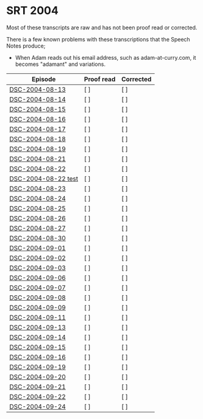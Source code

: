 # SRT 2004

Most of these transcripts are raw and has not been proof read or corrected.

There is a few known problems with these transcriptions that the Speech Notes produce;

* When Adam reads out his email address, such as adam-at-curry.com, it becomes "adamant" and variations.



| Episode                                            | Proof read | Corrected |
| -------------------------------------------------- | ---------- | --------- |
| [DSC-2004-08-13](./DSC-2004-08-13.srt)             | [ ]        | [ ]       |
| [DSC-2004-08-14](./DSC-2004-08-14.srt)             | [ ]        | [ ]       |
| [DSC-2004-08-15](./DSC-2004-08-15.srt)             | [ ]        | [ ]       |
| [DSC-2004-08-16](./DSC-2004-08-16.srt)             | [ ]        | [ ]       |
| [DSC-2004-08-17](./DSC-2004-08-17.srt)             | [ ]        | [ ]       |
| [DSC-2004-08-18](./DSC-2004-08-18.srt)             | [ ]        | [ ]       |
| [DSC-2004-08-19](./DSC-2004-08-19.srt)             | [ ]        | [ ]       |
| [DSC-2004-08-21](./DSC-2004-08-21.srt)             | [ ]        | [ ]       |
| [DSC-2004-08-22](./DSC-2004-08-22.srt)             | [ ]        | [ ]       |
| [DSC-2004-08-22 test](./DSC-2004-08-22%20test.srt) | [ ]        | [ ]       |
| [DSC-2004-08-23](./DSC-2004-08-23.srt)             | [ ]        | [ ]       |
| [DSC-2004-08-24](./DSC-2004-08-24.srt)             | [ ]        | [ ]       |
| [DSC-2004-08-25](./DSC-2004-08-25.srt)             | [ ]        | [ ]       |
| [DSC-2004-08-26](./DSC-2004-08-26.srt)             | [ ]        | [ ]       |
| [DSC-2004-08-27](./DSC-2004-08-27.srt)             | [ ]        | [ ]       |
| [DSC-2004-08-30](./DSC-2004-08-30.srt)             | [ ]        | [ ]       |
| [DSC-2004-09-01](./DSC-2004-09-01.srt)             | [ ]        | [ ]       |
| [DSC-2004-09-02](./DSC-2004-09-02.srt)             | [ ]        | [ ]       |
| [DSC-2004-09-03](./DSC-2004-09-03.srt)             | [ ]        | [ ]       |
| [DSC-2004-09-06](./DSC-2004-09-06.srt)             | [ ]        | [ ]       |
| [DSC-2004-09-07](./DSC-2004-09-07.srt)             | [ ]        | [ ]       |
| [DSC-2004-09-08](./DSC-2004-09-08.srt)             | [ ]        | [ ]       |
| [DSC-2004-09-09](./DSC-2004-09-09.srt)             | [ ]        | [ ]       |
| [DSC-2004-09-11](./DSC-2004-09-11.srt)             | [ ]        | [ ]       |
| [DSC-2004-09-13](./DSC-2004-09-13.srt)             | [ ]        | [ ]       |
| [DSC-2004-09-14](./DSC-2004-09-14.srt)             | [ ]        | [ ]       |
| [DSC-2004-09-15](./DSC-2004-09-15.srt)             | [ ]        | [ ]       |
| [DSC-2004-09-16](./DSC-2004-09-16.srt)             | [ ]        | [ ]       |
| [DSC-2004-09-19](./DSC-2004-09-19.srt)             | [ ]        | [ ]       |
| [DSC-2004-09-20](./DSC-2004-09-20.srt)             | [ ]        | [ ]       |
| [DSC-2004-09-21](./DSC-2004-09-21.srt)             | [ ]        | [ ]       |
| [DSC-2004-09-22](./DSC-2004-09-22.srt)             | [ ]        | [ ]       |
| [DSC-2004-09-24](./DSC-2004-09-24.srt)             | [ ]        | [ ]       |

